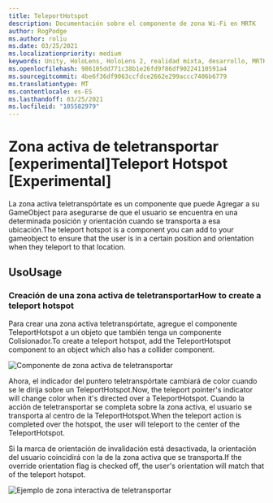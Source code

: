 ```yaml
---
title: TeleportHotspot
description: Documentación sobre el componente de zona Wi-Fi en MRTK
author: RogPodge
ms.author: roliu
ms.date: 03/25/2021
ms.localizationpriority: medium
keywords: Unity, HoloLens, HoloLens 2, realidad mixta, desarrollo, MRTK, sistema teletranspórtate, zona activa de teletransportar
ms.openlocfilehash: 986105dd771c38b1e26fd9f86df90224110591a4
ms.sourcegitcommit: 4be6f36df9063ccfdce2662e299accc7406b6779
ms.translationtype: MT
ms.contentlocale: es-ES
ms.lasthandoff: 03/25/2021
ms.locfileid: "105582979"
---
```

# <a name="teleport-hotspot-experimental"></a><span data-ttu-id="e15ae-104">Zona activa de teletransportar [experimental]</span><span class="sxs-lookup"><span data-stu-id="e15ae-104">Teleport Hotspot [Experimental]</span></span>

<span data-ttu-id="e15ae-105">La zona activa teletranspórtate es un componente que puede Agregar a su GameObject para asegurarse de que el usuario se encuentra en una determinada posición y orientación cuando se transporta a esa ubicación.</span><span class="sxs-lookup"><span data-stu-id="e15ae-105">The teleport hotspot is a component you can add to your gameobject to ensure that the user is in a certain position and orientation when they teleport to that location.</span></span>

## <a name="usage"></a><span data-ttu-id="e15ae-106">Uso</span><span class="sxs-lookup"><span data-stu-id="e15ae-106">Usage</span></span>

### <a name="how-to-create-a-teleport-hotspot"></a><span data-ttu-id="e15ae-107">Creación de una zona activa de teletransportar</span><span class="sxs-lookup"><span data-stu-id="e15ae-107">How to create a teleport hotspot</span></span>

<span data-ttu-id="e15ae-108">Para crear una zona activa teletranspórtate, agregue el componente TeleportHotspot a un objeto que también tenga un componente Colisionador.</span><span class="sxs-lookup"><span data-stu-id="e15ae-108">To create a teleport hotspot, add the TeleportHotspot component to an object which also has a collider component.</span></span> 

![Componente de zona activa de teletransportar](../images/teleport/TeleportHotspotComponent.png)

<span data-ttu-id="e15ae-110">Ahora, el indicador del puntero teletranspórtate cambiará de color cuando se le dirija sobre un TeleportHotspot.</span><span class="sxs-lookup"><span data-stu-id="e15ae-110">Now, the teleport pointer's indicator will change color when it's directed over a TeleportHotspot.</span></span> <span data-ttu-id="e15ae-111">Cuando la acción de teletransportar se completa sobre la zona activa, el usuario se transporta al centro de la TeleportHotspot.</span><span class="sxs-lookup"><span data-stu-id="e15ae-111">When the teleport action is completed over the hotspot, the user will teleport to the center of the TeleportHotspot.</span></span>

<span data-ttu-id="e15ae-112">Si la marca de orientación de invalidación está desactivada, la orientación del usuario coincidirá con la de la zona activa que se transporta.</span><span class="sxs-lookup"><span data-stu-id="e15ae-112">If the override orientation flag is checked off, the user's orientation will match that of the teleport hotspot.</span></span>

![Ejemplo de zona interactiva de teletransportar](../images/teleport/TeleportHotspotExample.gif)
